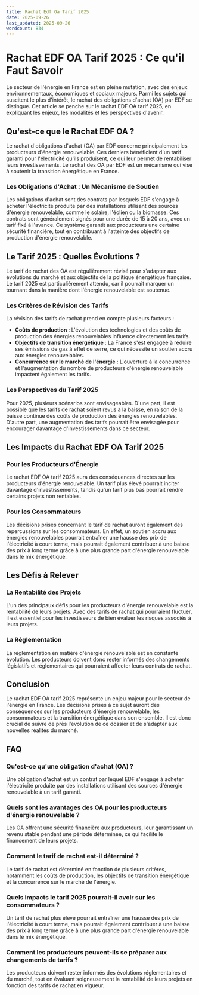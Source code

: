 ```yaml
---
title: Rachat Edf Oa Tarif 2025
date: 2025-09-26
last_updated: 2025-09-26
wordcount: 834
---
```


# Rachat EDF OA Tarif 2025 : Ce qu'il Faut Savoir

Le secteur de l'énergie en France est en pleine mutation, avec des enjeux environnementaux, économiques et sociaux majeurs. Parmi les sujets qui suscitent le plus d'intérêt, le rachat des obligations d'achat (OA) par EDF se distingue. Cet article se penche sur le rachat EDF OA tarif 2025, en expliquant les enjeux, les modalités et les perspectives d'avenir.

## Qu'est-ce que le Rachat EDF OA ?

Le rachat d'obligations d'achat (OA) par EDF concerne principalement les producteurs d'énergie renouvelable. Ces derniers bénéficient d'un tarif garanti pour l'électricité qu'ils produisent, ce qui leur permet de rentabiliser leurs investissements. Le rachat des OA par EDF est un mécanisme qui vise à soutenir la transition énergétique en France.

### Les Obligations d'Achat : Un Mécanisme de Soutien

Les obligations d'achat sont des contrats par lesquels EDF s'engage à acheter l'électricité produite par des installations utilisant des sources d'énergie renouvelable, comme le solaire, l'éolien ou la biomasse. Ces contrats sont généralement signés pour une durée de 15 à 20 ans, avec un tarif fixé à l'avance. Ce système garantit aux producteurs une certaine sécurité financière, tout en contribuant à l'atteinte des objectifs de production d'énergie renouvelable.

## Le Tarif 2025 : Quelles Évolutions ?

Le tarif de rachat des OA est régulièrement révisé pour s'adapter aux évolutions du marché et aux objectifs de la politique énergétique française. Le tarif 2025 est particulièrement attendu, car il pourrait marquer un tournant dans la manière dont l'énergie renouvelable est soutenue.

### Les Critères de Révision des Tarifs

La révision des tarifs de rachat prend en compte plusieurs facteurs :

- **Coûts de production** : L'évolution des technologies et des coûts de production des énergies renouvelables influence directement les tarifs.
- **Objectifs de transition énergétique** : La France s'est engagée à réduire ses émissions de gaz à effet de serre, ce qui nécessite un soutien accru aux énergies renouvelables.
- **Concurrence sur le marché de l'énergie** : L'ouverture à la concurrence et l'augmentation du nombre de producteurs d'énergie renouvelable impactent également les tarifs.

### Les Perspectives du Tarif 2025

Pour 2025, plusieurs scénarios sont envisageables. D'une part, il est possible que les tarifs de rachat soient revus à la baisse, en raison de la baisse continue des coûts de production des énergies renouvelables. D'autre part, une augmentation des tarifs pourrait être envisagée pour encourager davantage d'investissements dans ce secteur.

## Les Impacts du Rachat EDF OA Tarif 2025

### Pour les Producteurs d'Énergie

Le rachat EDF OA tarif 2025 aura des conséquences directes sur les producteurs d'énergie renouvelable. Un tarif plus élevé pourrait inciter davantage d'investissements, tandis qu'un tarif plus bas pourrait rendre certains projets non rentables.

### Pour les Consommateurs

Les décisions prises concernant le tarif de rachat auront également des répercussions sur les consommateurs. En effet, un soutien accru aux énergies renouvelables pourrait entraîner une hausse des prix de l'électricité à court terme, mais pourrait également contribuer à une baisse des prix à long terme grâce à une plus grande part d'énergie renouvelable dans le mix énergétique.

## Les Défis à Relever

### La Rentabilité des Projets

L'un des principaux défis pour les producteurs d'énergie renouvelable est la rentabilité de leurs projets. Avec des tarifs de rachat qui pourraient fluctuer, il est essentiel pour les investisseurs de bien évaluer les risques associés à leurs projets.

### La Réglementation

La réglementation en matière d'énergie renouvelable est en constante évolution. Les producteurs doivent donc rester informés des changements législatifs et réglementaires qui pourraient affecter leurs contrats de rachat.

## Conclusion

Le rachat EDF OA tarif 2025 représente un enjeu majeur pour le secteur de l'énergie en France. Les décisions prises à ce sujet auront des conséquences sur les producteurs d'énergie renouvelable, les consommateurs et la transition énergétique dans son ensemble. Il est donc crucial de suivre de près l'évolution de ce dossier et de s'adapter aux nouvelles réalités du marché.

## FAQ

### Qu'est-ce qu'une obligation d'achat (OA) ?

Une obligation d'achat est un contrat par lequel EDF s'engage à acheter l'électricité produite par des installations utilisant des sources d'énergie renouvelable à un tarif garanti.

### Quels sont les avantages des OA pour les producteurs d'énergie renouvelable ?

Les OA offrent une sécurité financière aux producteurs, leur garantissant un revenu stable pendant une période déterminée, ce qui facilite le financement de leurs projets.

### Comment le tarif de rachat est-il déterminé ?

Le tarif de rachat est déterminé en fonction de plusieurs critères, notamment les coûts de production, les objectifs de transition énergétique et la concurrence sur le marché de l'énergie.

### Quels impacts le tarif 2025 pourrait-il avoir sur les consommateurs ?

Un tarif de rachat plus élevé pourrait entraîner une hausse des prix de l'électricité à court terme, mais pourrait également contribuer à une baisse des prix à long terme grâce à une plus grande part d'énergie renouvelable dans le mix énergétique.

### Comment les producteurs peuvent-ils se préparer aux changements de tarifs ?

Les producteurs doivent rester informés des évolutions réglementaires et du marché, tout en évaluant soigneusement la rentabilité de leurs projets en fonction des tarifs de rachat en vigueur.